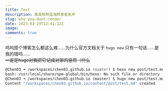 ```yaml
---
title: Test
description: 某高校阿兹海默患者发声
slug: why-you-dont-render
date: 2023-03-29T12:41:12Z
image: 
comments: true
---
```


呜呜搭个博客怎么都这么难……为什么官方文档关于 `hugo new` 只有一句话……是我的错吗……  
~~一定是hugo对我把它记成对家的惩罚（什么~~

```zsh
@Chen03 ➜ /workspaces/chen03.github.io (master) $ hexo new post/test.md
bash: /usr/local/share/npm-global/bin/hexo: No such file or directory
@Chen03 ➜ /workspaces/chen03.github.io (master) $ hugo new post/test.md
Content "/workspaces/chen03.github.io/content/post/test.md" created
```